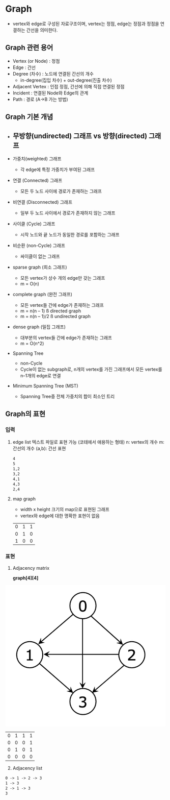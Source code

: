 # Graph
- vertex와 edge로 구성된 자료구조이며, vertex는 정점, edge는 정점과 정점을 연결하는 간선을 의미한다.

## Graph 관련 용어
- Vertex (or Node) : 정점
- Edge : 간선
- Degree (차수) : 노드에 연결된 간선의 개수
    - in-degree(집입 차수) + out-degree(진출 차수)
- Adjacent Vertex : 인접 정점, 간선에 의해 직접 연결된 정점
- Incident : 연결된 Node와 Edge의 관계
- Path : 경로 (A→B 가는 방법)

## Graph 기본 개념
- 무방향(undirected) 그래프 vs 방향(directed) 그래프
    - 
- 가중치(weighted) 그래프
    - 각 edge에 특정 가중치가 부여된 그래프

- 연결 (Connected) 그래프
    - 모든 두 노드 사이에 경로가 존재하는 그래프

- 비연결 (Disconnected) 그래프
    - 일부 두 노드 사이에서 경로가 존재하지 않는 그래프

- 사이클 (Cycle) 그래프
    - 시작 노드와 끝 노드가 동일한 경로를 포함하는 그래프

- 비순환 (non-Cycle) 그래프
    - 싸이클이 없는 그래프

- sparse graph (희소 그래프)
    - 모든 vertex가 상수 개의 edge만 갖는 그래프
    - m = O(n)

- complete graph (완전 그래프)
    - 모든 vertex들 간에 edge가 존재하는 그래프
    - m = n(n – 1) ß directed graph
    - m = n(n – 1)/2 ß undirected graph

- dense graph (밀집 그래프)
    - 대부분의 vertex들 간에 edge가 존재하는 그래프
    - m = O(n^2)

- Spanning Tree
    - non-Cycle
    - Cycle이 없는 subgraph로, n개의 vertex를 가진 그래프에서 모든 vertex를 n–1개의 edge로 연결

- Minimum Spanning Tree (MST)
    - Spanning Tree중 전체 가중치의 합이 최소인 트리

## Graph의 표현

### 입력
1. edge list
    텍스트 파일로 표현 가능 (코테에서 애용하는 형태)
    n: vertex의 개수
    m: 간선의 개수
    (a,b): 간선 표현
    ```text
    4
    5
    1,2
    3,2
    4,1
    4,3
    2,4
    ```
2. map graph
    - width x height 크기의 map으로 표현된 그래프
    - vertex와 edge에 대한 명확한 표현이 없음

    ||||
    |---|---|---|
    |0|1|1|
    |0|1|0|
    |1|0|0|

### 표현
1. Adjacency matrix
    
    **graph[4][4]**

![](Graph02.png)
    
|||||
|---|---|---|---|
|0|1|1|1|
|0|0|0|1|
|0|1|0|1|
|0|0|0|0|

2. Adjacency list 

```text
0 -> 1 -> 2 -> 3
1 -> 3
2 -> 1 -> 3
3
```